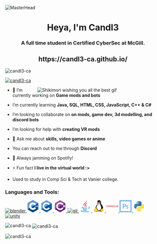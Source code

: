 ![MasterHead](https://pbs.twimg.com/media/EaTuo8_WsAIjjDC?format=jpg&name=large)
<h1 align="center">Heya, I'm Candl3</h1>
<h3 align="center">A full time student in Certified CyberSec at McGill.</h3>
<h2 align="center">https://candl3-ca.github.io/</h2>

<p align="left"> <img src="https://komarev.com/ghpvc/?username=candl3-ca&label=Profile%20views&color=77008f&style=plastic" alt="candl3-ca" /> </p>

<p align="left"> <a href="https://github.com/ryo-ma/github-profile-trophy"><img src="https://github-profile-trophy.vercel.app/?username=candl3-ca" alt="candl3-ca" /></a> </p>

<!-- <p align="left"> <a href=https://twitter.com/Candl3_ target="blank"><img src="https://img.shields.io/twitter/follow/cand13_?logo=twitter&style=for-the-badge" alt="cand13_" /></a> </p> -->

<img align="right" alt="Shikimori wishing you all the best gif" width="400" src="https://c.tenor.com/FzmWbaNWz0MAAAAC/shikimori-micchan.gif">


- 🔭 I’m currently working on **Game mods and bots**

- I’m currently learning **Java, SQL, HTML, CSS, JavaScript, C++ & C#**

- I’m looking to collaborate on **on mods, game dev, 3d modelling, and discord bots**

- I’m looking for help with **creating VR mods**

- 💬 Ask me about **skills, video games or anime**

- You can reach out to me through **Discord**

- 🎵 Always jamming on Spotify! 

- ⚡ Fun fact **I live in the virtual world :>**

- Used to study in Comp Sci & Tech at Vanier college.

 <!-- <h3 align="left">Connect with me:</h3>
<p align="left">
<a href="https://twitter.com/cand13_" target="blank"><img align="center" src="https://raw.githubusercontent.com/rahuldkjain/github-profile-readme-generator/master/src/images/icons/Social/twitter.svg" alt="cand13_" height="30" width="40" /></a>
<a href="https://discord.gg/MXwv6Rvtw6" target="blank"><img align="center" src="https://raw.githubusercontent.com/rahuldkjain/github-profile-readme-generator/master/src/images/icons/Social/discord.svg" alt="MXwv6Rvtw6" height="30" width="40" /></a>
</p> -->

<h3 align="left">Languages and Tools:</h3>
<p align="left">  <a href="https://www.blender.org/" target="_blank" rel="noreferrer"> <img src="https://download.blender.org/branding/community/blender_community_badge_white.svg" alt="blender" width="40" height="40"/> </a> <a href="https://www.w3schools.com/cpp/" target="_blank" rel="noreferrer"> <img src="https://raw.githubusercontent.com/devicons/devicon/master/icons/cplusplus/cplusplus-original.svg" alt="cplusplus" width="40" height="40"/> </a> <a href="https://www.cprogramming.com/" target="_blank" rel="noreferrer"> <img src="https://raw.githubusercontent.com/devicons/devicon/master/icons/c/c-original.svg" alt="c" width="40" height="40"/> </a> <a href="https://www.w3schools.com/cs/" target="_blank" rel="noreferrer"> <img src="https://raw.githubusercontent.com/devicons/devicon/master/icons/csharp/csharp-original.svg" alt="csharp" width="40" height="40"/> </a> <a href="https://git-scm.com/" target="_blank" rel="noreferrer"> <img src="https://www.vectorlogo.zone/logos/git-scm/git-scm-icon.svg" alt="git" width="40" height="40"/> </a> <a href="https://www.java.com" target="_blank" rel="noreferrer"> <img src="https://raw.githubusercontent.com/devicons/devicon/master/icons/java/java-original.svg" alt="java" width="40" height="40"/> </a> <a href="https://www.linux.org/" target="_blank" rel="noreferrer"> <img src="https://raw.githubusercontent.com/devicons/devicon/master/icons/linux/linux-original.svg" alt="linux" width="40" height="40"/> </a> <a href="https://www.oracle.com/" target="_blank" rel="noreferrer"> <img src="https://raw.githubusercontent.com/devicons/devicon/master/icons/oracle/oracle-original.svg" alt="oracle" width="40" height="40"/> </a> <a href="https://www.photoshop.com/en" target="_blank" rel="noreferrer"> <img src="https://raw.githubusercontent.com/devicons/devicon/master/icons/photoshop/photoshop-line.svg" alt="photoshop" width="40" height="40"/> </a> <a href="https://www.python.org" target="_blank" rel="noreferrer"> <img src="https://raw.githubusercontent.com/devicons/devicon/master/icons/python/python-original.svg" alt="python" width="40" height="40"/> </a> <a href="https://unity.com/" target="_blank" rel="noreferrer"> <img src="https://www.vectorlogo.zone/logos/unity3d/unity3d-icon.svg" alt="unity" width="40" height="40"/> </a> </p>

<p><img align="left" src="https://github-readme-stats.vercel.app/api/top-langs?username=candl3-ca&show_icons=true&theme=tokyonight&title_color=ae00fd&bg_color=000000&locale=en&layout=compact" alt="candl3-ca" /></p>

<p>&nbsp;<img align="center" src="https://github-readme-stats.vercel.app/api?username=candl3-ca&show_icons=true&theme=tokyonight&title_color=ae00ff&bg_color=000000&locale=en" alt="candl3-ca" /></p>

<p><img align="center" src="https://github-readme-streak-stats.herokuapp.com/?user=candl3-ca&theme=highcontrast" alt="candl3-ca" /></p>
